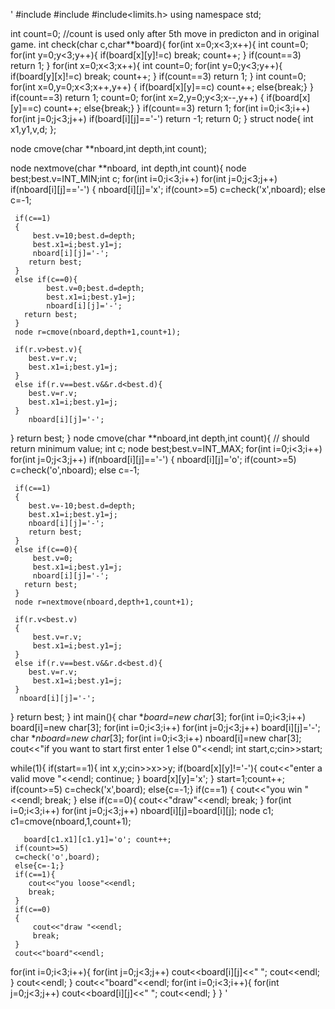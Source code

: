 '
#include<iostream>
#include<vector>
#include<limits.h>
using namespace std;

int count=0;  //count is used only after 5th move in predicton and in original game.
int check(char c,char**board){
for(int x=0;x<3;x++){
  int count=0;
 for(int y=0;y<3;y++){
  if(board[x][y]!=c)
  break;
  count++;
}
if(count==3)
    return 1;
}
for(int x=0;x<3;x++){
  int count=0;
 for(int y=0;y<3;y++){
  if(board[y][x]!=c)
  break;
  count++;
}
if(count==3)
    return 1;
}
int count=0;
for(int x=0,y=0;x<3;x++,y++)
{
    if(board[x][y]==c)
        count++;
    else{break;}
}
if(count==3)
    return 1;
    count=0;
for(int x=2,y=0;y<3;x--,y++)
{
    if(board[x][y]==c)
        count++;
    else{break;}
}
if(count==3)
    return 1;
for(int i=0;i<3;i++)
    for(int j=0;j<3;j++)
    if(board[i][j]=='-')
    return -1;
return 0;
}
struct node{
int x1,y1,v,d;
};

node cmove(char **nboard,int depth,int count);

node nextmove(char **nboard, int depth,int count){
node best;best.v=INT_MIN;int c;
for(int i=0;i<3;i++)
    for(int j=0;j<3;j++)
    if(nboard[i][j]=='-')
   { nboard[i][j]='x';
     if(count>=5)
     c=check('x',nboard);
     else c=-1;

     if(c==1)
     {
         best.v=10;best.d=depth;
         best.x1=i;best.y1=j;
         nboard[i][j]='-';
        return best;
     }
     else if(c==0){
            best.v=0;best.d=depth;
            best.x1=i;best.y1=j;
            nboard[i][j]='-';
       return best;
     }
     node r=cmove(nboard,depth+1,count+1);

     if(r.v>best.v){
        best.v=r.v;
        best.x1=i;best.y1=j;
     }
     else if(r.v==best.v&&r.d<best.d){
        best.v=r.v;
        best.x1=i;best.y1=j;
     }
        nboard[i][j]='-';
   }
   return best;
}
node cmove(char **nboard,int depth,int count){   // should return minimum value;
   int c; node best;best.v=INT_MAX;
for(int i=0;i<3;i++)
    for(int j=0;j<3;j++)
    if(nboard[i][j]=='-')
   { nboard[i][j]='o';
     if(count>=5)
      c=check('o',nboard);
     else c=-1;

     if(c==1)
     {
        best.v=-10;best.d=depth;
        best.x1=i;best.y1=j;
        nboard[i][j]='-';
        return best;
     }
     else if(c==0){
         best.v=0;
         best.x1=i;best.y1=j;
         nboard[i][j]='-';
       return best;
     }
     node r=nextmove(nboard,depth+1,count+1);

     if(r.v<best.v)
     {
         best.v=r.v;
         best.x1=i;best.y1=j;
     }
     else if(r.v==best.v&&r.d<best.d){
        best.v=r.v;
         best.x1=i;best.y1=j;
     }
      nboard[i][j]='-';
   }
 return best;
}
int main(){
    char **board=new char*[3];
    for(int i=0;i<3;i++)
        board[i]=new char[3];
for(int i=0;i<3;i++)
    for(int j=0;j<3;j++)
    board[i][j]='-';
    char **nboard=new char*[3];
    for(int i=0;i<3;i++)
        nboard[i]=new char[3];
cout<<"if you want to start first enter 1 else 0"<<endl;
int start,c;cin>>start;

while(1){
     if(start==1){
     int x,y;cin>>x>>y;
     if(board[x][y]!='-'){
        cout<<"enter a valid move "<<endl;
        continue;
     }
      board[x][y]='x';
     }
     start=1;count++;
     if(count>=5)
      c=check('x',board);
     else{c=-1;}
     if(c==1)
     {
         cout<<"you win "<<endl;
         break;
     }
     else if(c==0){
        cout<<"draw"<<endl;
        break;
     }
        for(int i=0;i<3;i++)
        for(int j=0;j<3;j++)
        nboard[i][j]=board[i][j];
        node c1;
        c1=cmove(nboard,1,count+1);

       board[c1.x1][c1.y1]='o'; count++;
     if(count>=5)
     c=check('o',board);
     else{c=-1;}
     if(c==1){
        cout<<"you loose"<<endl;
        break;
     }
     if(c==0)
     {
         cout<<"draw "<<endl;
         break;
     }
     cout<<"board"<<endl;
for(int i=0;i<3;i++){
    for(int j=0;j<3;j++)
    cout<<board[i][j]<<" ";
    cout<<endl;
    }
    cout<<endl;
}
     cout<<"board"<<endl;
for(int i=0;i<3;i++){
    for(int j=0;j<3;j++)
    cout<<board[i][j]<<" ";
    cout<<endl;
    }
}
'
